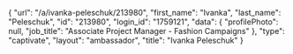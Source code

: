 {
    "url": "\/a\/ivanka-peleschuk\/213980",
    "first_name": "Ivanka",
    "last_name": "Peleschuk",
    "id": "213980",
    "login_id": "1759121",
    "data": {
        "profilePhoto": null,
        "job_title": "Associate Project Manager - Fashion Campaigns"
    },
    "type": "captivate",
    "layout": "ambassador",
    "title": "Ivanka Peleschuk"
}